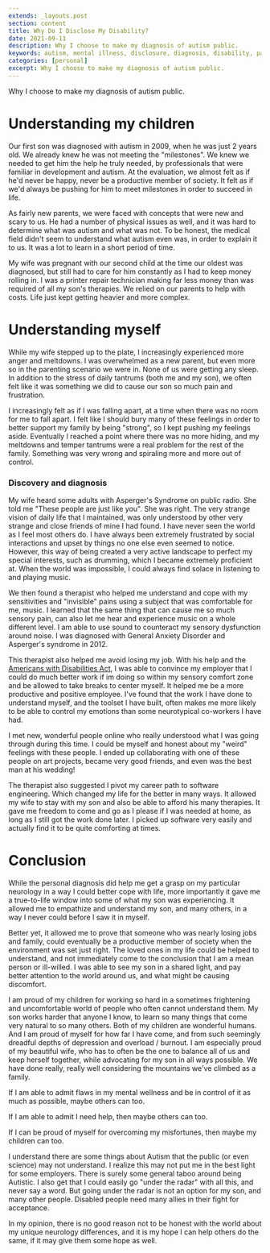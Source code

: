 ```yaml
---
extends: _layouts.post
section: content
title: Why Do I Disclose My Disability?
date: 2021-09-11
description: Why I choose to make my diagnosis of autism public.
keywords: autism, mental illness, disclosure, diagnosis, disability, parenting
categories: [personal]
excerpt: Why I choose to make my diagnosis of autism public.
---
```


Why I choose to make my diagnosis of autism public.

# Understanding my children

Our first son was diagnosed with autism in 2009, when he was just 2 years old. We already knew he was not meeting 
the "milestones". We knew we needed to get him the help he truly needed, by professionals that were familiar in
development and autism. At the evaluation, we almost felt as if he'd never be happy, 
never be a productive member of society. It felt as if we'd always be pushing for him to meet milestones in order to
succeed in life.

As fairly new parents, we were faced with concepts that were new and scary to us. He had a number of physical
issues as well, and it was hard to determine what was autism and what was not. To be honest, the medical field didn't
seem to understand what autism even was, in order to explain it to us. It was a lot to learn in a short period 
of time.

My wife was pregnant with our second child at the time our oldest was diagnosed, but still had to care for him 
constantly as I had to keep money rolling in. I was a printer repair technician making far less money than was 
required of all my son's therapies. We relied on our parents to help with costs. Life just kept getting heavier 
and more complex.

# Understanding myself

While my wife stepped up to the plate, I increasingly experienced more anger and meltdowns. I was overwhelmed as a 
new parent, but even more so in the parenting scenario we were in. None of us were getting any sleep. In addition to
the stress of daily tantrums (both me and my son), we often felt like it was something we did to cause our son so 
much pain and frustration.

I increasingly felt as if I was falling apart, at a time when there was no room for me to fall apart. I felt like I should
bury many of these feelings in order to better support my family by being "strong", so I kept pushing my feelings aside.
Eventually I reached a point where there was no more hiding, and my meltdowns and temper tantrums 
were a real problem for the rest of the family. Something was very wrong and spiraling more and more out of control.

### Discovery and diagnosis

My wife heard some adults with Asperger's Syndrome on public radio. She told me "These people are just like you".
She was right. The very strange vision of daily life that I maintained, was only understood by other very strange and
close friends of mine I had found. I have never seen the world as I feel most others do. I have always been extremely
frustrated by social interactions and upset by things no one else even seemed to notice. However, this way of being 
created a very active landscape to perfect my special interests, such as drumming, which I became extremely proficient at.
When the world was impossible, I could always find solace in listening to and playing music.

We then found a therapist who helped me understand and cope with my sensitivities and "invisible" pains using a
subject that was comfortable for me, music. I learned that the same thing that can cause me so much sensory pain, 
can also let me hear and experience music on a whole different level. I am able to use sound to counteract my sensory
dysfunction around noise. I was diagnosed with General Anxiety Disorder and Asperger's syndrome in 2012.

This therapist also helped me avoid losing my job. With his help and the 
[Americans with Disabilities Act](https://www.ada.gov/ada_intro.htm), I was able to convince my employer that 
I could do much better work if im doing so within my sensory comfort zone and be allowed to take breaks to center 
myself. It helped me be a more productive and positive employee. I've found that the work I have done to 
understand myself, and the toolset I have built, often makes me more likely to be able to control my emotions
than some neurotypical co-workers I have had.

I met new, wonderful people online who really understood what I was going through during this time. I could be myself 
and honest about my "weird" feelings with these people. I ended up collaborating with one of these people on art 
projects, became very good friends, and even was the best man at his wedding!

The therapist also suggested I pivot my career path to software engineering. Which changed my life for the better in 
many ways. It allowed my wife to stay with my son and also be able to afford his many therapies. It gave me freedom 
to come and go as I please if I was needed at home, as long as I still got the work done later. I picked up software 
very easily and actually find it to be quite comforting at times.

# Conclusion

While the personal diagnosis did help me get a grasp on my particular neurology in a way I could better cope with life,
more importantly it gave me a true-to-life window into some of what my son was experiencing. It allowed me to empathize
and understand my son, and many others, in a way I never could before I saw it in myself. 

Better yet, it allowed me to prove that someone who was nearly losing jobs and family, could eventually be a productive 
member of society when the environment was set just right. The loved ones in my life could be helped to understand, 
and not immediately come to the conclusion that I am a mean person or ill-willed. I was able to see my son in a shared 
light, and pay better attention to the world around us, and what might be causing discomfort.

I am proud of my children for working so hard in a sometimes frightening and uncomfortable world of people who often 
cannot understand them. My son works harder that anyone I know, to learn so many things that come very natural to so 
many others. Both of my children are wonderful humans. And I am proud of myself for how far I have come, and from 
such seemingly dreadful depths of depression and overload / burnout. I am especially proud of my beautiful wife, who 
has to often be the one to balance all of us and keep herself together, while advocating for my son in all ways possible. 
We have done really, really well considering the mountains we've climbed as a family.

If I am able to admit flaws in my mental wellness and be in control of it as much as possible, maybe others can too.

If I am able to admit I need help, then maybe others can too.

If I can be proud of myself for overcoming my misfortunes, then maybe my children can too.

I understand there are some things about Autism that the public (or even science) may not understand. I realize this
may not put me in the best light for some employers. There is surely some general taboo around being Autistic. 
I also get that I could easily go "under the radar" with all this, and never say a word. But going under the radar
is not an option for my son, and many other people. Disabled people need many allies in their fight for acceptance. 

In my opinion, there is no good reason not to be honest with the world about my unique neurology differences, and it 
is my hope I can help others do the same, if it may give them some hope as well.
